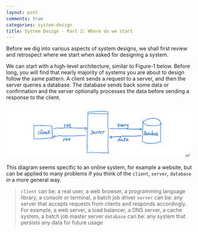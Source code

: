 ```yaml
---
layout: post
comments: true
categories: system-design
title: System Design - Part 2: Where do we start
---
```

Before we dig into various aspects of system designs, we shall first review and retrospect where we start when asked for designing a system. 

We can start with a high-level architecture, similar to Figure-1 below. Before long, you will find that nearly majority of systems you are about to design follow the same pattern. A client sends a request to a server, and then the server queries a database. The database sends back some data or confirmation and the server optionally processes the data before sending a response to the client. 

![A Simple System Design to Start](assets/5DE69707-4217-43FB-A7DF-C9ED96E0A99E.jpeg)

This diagram seems specific to an online system, for example a website, but can be applied to many problems if you think of the `client`, `server`, `database` in a more general way. 

> `client` can be: a real user, a web browser, a programming language library, a console or terminal, a batch job driver
> `server` can be: any server that accepts requests from clients and responds accordingly. For example, a web server, a load balancer, a DNS server, a cache system, a batch job master server
> `database` can be: any system that persists any data for future usage


<!--stackedit_data:
eyJoaXN0b3J5IjpbLTYyMjc4NTgyMiwyMDUzNjY5NDI5LDUxNj
cyNzYwNSwtNDQ3NTAwMjEyLC0xMDg1ODI2MTUsLTEwODU4MjYx
NSwtNjg1OTI0NjM3XX0=
-->
